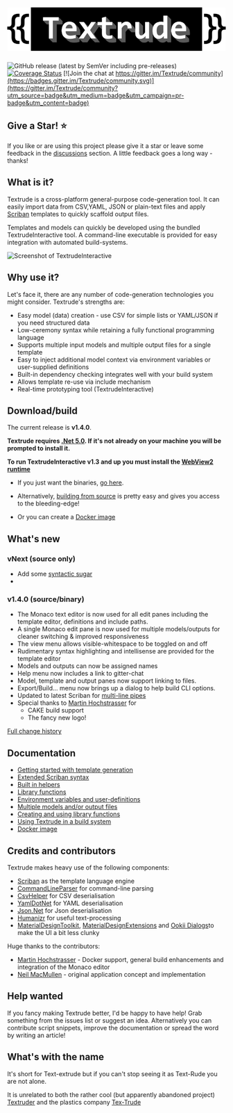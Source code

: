 # ![Textude](img/textrude_logo.png)
![GitHub release (latest by SemVer including pre-releases)](https://img.shields.io/github/downloads-pre/NeilMacmullen/Textrude/total)
[![Coverage Status](https://coveralls.io/repos/github/NeilMacMullen/Textrude/badge.svg?branch=main&kill_cache=1)](https://coveralls.io/github/NeilMacMullen/Textrude?branch=main) [![Join the chat at https://gitter.im/Textrude/community](https://badges.gitter.im/Textrude/community.svg)](https://gitter.im/Textrude/community?utm_source=badge&utm_medium=badge&utm_campaign=pr-badge&utm_content=badge)

## Give a Star! :star:

If you like or are using this project please give it a star or leave some feedback in the [discussions](https://github.com/NeilMacMullen/Textrude/discussions/categories/send-a-smile) section. A little feedback goes a long way - thanks!

## What is it?

Textrude is a cross-platform general-purpose code-generation tool.  It can easily import data from CSV,YAML, JSON  or plain-text files and apply [Scriban](https://github.com/scriban/scriban) templates to quickly scaffold output files. 

Templates and models can quickly be developed using the bundled TextrudeInteractive tool. A command-line executable is provided for easy integration with automated build-systems.

![Screenshot of TextrudeInteractive](img/textrudedemo.gif)

## Why use it?

Let's face it, there are any number of code-generation technologies you might consider.  Textrude's strengths are:

- Easy model (data) creation - use CSV for simple lists or YAML/JSON if you need structured data
- Low-ceremony syntax while retaining a fully functional programming language
- Supports multiple input models and multiple output files for a single template
- Easy to inject additional model context via environment variables or user-supplied definitions
- Built-in dependency checking integrates well with your build system
- Allows template re-use via include mechanism
- Real-time prototyping tool  (TextrudeInteractive)

## Download/build

The current release is **v1.4.0**.

**Textrude requires [.Net 5.0](https://dotnet.microsoft.com/download/dotnet/5.0).  If it's not already on your machine you will be prompted to install it.**

**To run TextrudeInteractive v1.3 and up you must install the [WebView2 runtime](https://developer.microsoft.com/en-us/microsoft-edge/webview2/)**

 - If you just want the binaries,  [go here](doc/getBinaries.md).

 - Alternatively, [building from source](doc/buildFromSource.md) is pretty easy and gives you access to the bleeding-edge! 
  
 - Or you can create a [Docker image](Docker.md)

## What's new

### vNext (source only)
- Add some [syntactic sugar](doc/syntaxExtensions.md) 
- 
### v1.4.0 (source/binary)
- The Monaco text editor is now used for all edit panes including the template editor, definitions and include paths.
- A single Monaco edit pane is now used for multiple models/outputs for cleaner switching & improved responsiveness
- The view menu allows visible-whitespace to be toggled on and off
- Rudimentary syntax highlighting and intellisense are provided for the template editor
- Models and outputs can now be assigned names
- Help menu now includes a link to gitter-chat
- Model, template and output panes now support linking to files.
- Export/Build... menu now brings up a dialog to help build CLI options.
- Updated to latest Scriban for [multi-line pipes](https://github.com/scriban/scriban/pull/327)
- Special thanks to [Martin Hochstrasser](https://github.com/highstreeto) for
  - CAKE build support 
  - The fancy new logo! 
  

[Full change history](doc/changeHistory.md)

## Documentation

- [Getting started with template generation](doc/gettingStarted.md)
- [Extended Scriban syntax](doc/syntaxExtensions.md)  
- [Built in helpers](doc/builtIns.md)
- [Library functions](doc/lib.md)
- [Environment variables and user-definitions](doc/environmentAndDefinitions.md)
- [Multiple models and/or output files](doc/multiModel.md)
- [Creating and using library functions](doc/userlibrary.md)
- [Using Textrude in a build system](doc/buildSystemIntegration.md)
- [Docker image](Docker.md)

## Credits and contributors
Textrude makes heavy use of the following components:
- [Scriban](https://github.com/scriban/scriban) as the template language engine
- [CommandLineParser](https://github.com/commandlineparser/commandline) for command-line parsing
- [CsvHelper](https://github.com/JoshClose/CsvHelper) for CSV deserialisation
- [YamlDotNet](https://github.com/aaubry/YamlDotNet) for YAML deserialisation
- [Json.Net](https://www.newtonsoft.com/json) for Json deserialisation
- [Humanizr](https://github.com/Humanizr/Humanizer) for useful text-processing
- [MaterialDesignToolkit](https://github.com/MaterialDesignInXAML/MaterialDesignInXamlToolkit),   [MaterialDesignExtensions](https://spiegelp.github.io/MaterialDesignExtensions) and [Ookii Dialogs](https://github.com/augustoproiete/ookii-dialogs-wpf)to make the UI a bit less clunky

Huge thanks to the contributors:
- [Martin Hochstrasser](https://github.com/highstreeto) - Docker support, general build enhancements and integration of the Monaco editor
- [Neil MacMullen](https://github.com/NeilMacMullen) - original application concept and implementation


## Help wanted 

If you fancy making Textrude better, I'd be happy to have help! Grab something from the issues list or suggest an idea. Alternatively you can contribute script snippets, improve the documentation or spread the word by writing an article!


## What's with the name 

It's short for Text-extrude but if you can't stop seeing it as Text-Rude you are not alone.

It is unrelated to both the rather cool (but apparently abandoned project) [Textruder](https://github.com/arrogantrobot/textruder) and the plastics company [Tex-Trude](http://www.tex-trude.com/)

